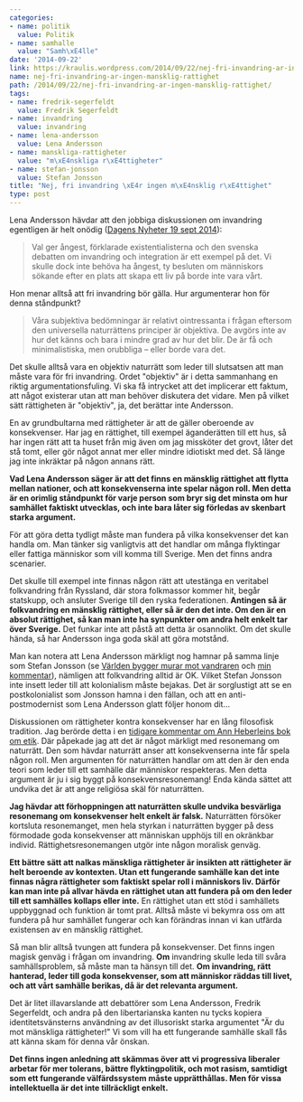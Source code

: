 ```yaml
---
categories:
- name: politik
  value: Politik
- name: samhalle
  value: "Samh\xE4lle"
date: '2014-09-22'
link: https://kraulis.wordpress.com/2014/09/22/nej-fri-invandring-ar-ingen-mansklig-rattighet/
name: nej-fri-invandring-ar-ingen-mansklig-rattighet
path: /2014/09/22/nej-fri-invandring-ar-ingen-mansklig-rattighet/
tags:
- name: fredrik-segerfeldt
  value: Fredrik Segerfeldt
- name: invandring
  value: invandring
- name: lena-andersson
  value: Lena Andersson
- name: manskliga-rattigheter
  value: "m\xE4nskliga r\xE4ttigheter"
- name: stefan-jonsson
  value: Stefan Jonsson
title: "Nej, fri invandring \xE4r ingen m\xE4nsklig r\xE4ttighet"
type: post
---
```

Lena Andersson hävdar att den jobbiga diskussionen om invandring egentligen är helt onödig ([Dagens Nyheter 19 sept 2014](http://www.dn.se/ledare/kolumner/i-princip-odelbart/)):

> Val ger ångest, förklarade existentialisterna och den svenska debatten om invandring och integration är ett exempel på det. Vi skulle dock inte behöva ha ångest, ty besluten om människors sökande efter en plats att skapa ett liv på borde inte vara vårt.

Hon menar alltså att fri invandring bör gälla. Hur argumenterar hon för denna ståndpunkt?

> Våra subjektiva bedömningar är relativt ointressanta i frågan eftersom den universella naturrättens principer är objektiva. De avgörs inte av hur det känns och bara i mindre grad av hur det blir. De är få och minimalistiska, men orubbliga – eller borde vara det.



Det skulle alltså vara en objektiv naturrätt som leder till slutsatsen att man måste vara för fri invandring. Ordet "objektiv" är i detta sammanhang en riktig argumentationsfuling. Vi ska få intrycket att det implicerar ett faktum, att något existerar utan att man behöver diskutera det vidare. Men på vilket sätt rättigheten är "objektiv", ja, det berättar inte Andersson.

En av grundbultarna med rättigheter är att de gäller oberoende av konsekvenser. Har jag en rättighet, till exempel äganderätten till ett hus, så har ingen rätt att ta huset från mig även om jag missköter det grovt, låter det stå tomt, eller gör något annat mer eller mindre idiotiskt med det. Så länge jag inte inkräktar på någon annans rätt.

**Vad Lena Andersson säger är att det finns en mänsklig rättighet att flytta mellan nationer, och att konsekvenserna inte spelar någon roll. Men detta är en orimlig ståndpunkt för varje person som bryr sig det minsta om hur samhället faktiskt utvecklas, och inte bara låter sig förledas av skenbart starka argument.**

För att göra detta tydligt måste man fundera på vilka konsekvenser det kan handla om. Man tänker sig vanligtvis att det handlar om många flyktingar eller fattiga människor som vill komma till Sverige. Men det finns andra scenarier.

Det skulle till exempel inte finnas någon rätt att utestänga en veritabel folkvandring från Ryssland, där stora folkmassor kommer hit, begår statskupp, och ansluter Sverige till den ryska federationen. **Antingen så är folkvandring en mänsklig rättighet, eller så är den det inte. Om den är en absolut rättighet, så kan man inte ha synpunkter om andra helt enkelt tar över Sverige.** Det funkar inte att påstå att detta är osannolikt. Om det skulle hända, så har Andersson inga goda skäl att göra motstånd.

Man kan notera att Lena Andersson märkligt nog hamnar på samma linje som Stefan Jonsson (se [Världen bygger murar mot vandraren](http://www.dn.se/kultur-noje/kulturdebatt/varlden-bygger-murar-mot-vandraren/) och [min kommentar](/posts/)), nämligen att folkvandring alltid är OK. Vilket Stefan Jonsson inte insett leder till att kolonialism måste bejakas. Det är sorglustigt att se en postkolonialist som Jonsson hamna i den fällan, och att en anti-postmodernist som Lena Andersson glatt följer honom dit...

Diskussionen om rättigheter kontra konsekvenser har en lång filosofisk tradition. Jag berörde detta i en [tidigare kommentar om Ann Heberleins bok om etik](/posts/). Där påpekade jag att det är något märkligt med resonemang om naturrätt. Den som hävdar naturrätt anser att konsekvenserna inte får spela någon roll. Men argumenten för naturrätten handlar om att den är den enda teori som leder till ett samhälle där människor respekteras. Men detta argument är ju i sig byggt på konsekvensresonemang! Enda kända sättet att undvika det är att ange religiösa skäl för naturrätten.

**Jag hävdar att förhoppningen att naturrätten skulle undvika besvärliga resonemang om konsekvenser helt enkelt är falsk.** Naturrätten försöker kortsluta resonemanget, men hela styrkan i naturrätten bygger på dess förmodade goda konsekvenser att människan upphöjs till en okränkbar individ. Rättighetsresonemangen utgör inte någon moralisk genväg.

**Ett bättre sätt att nalkas mänskliga rättigheter är insikten att rättigheter är helt beroende av kontexten. Utan ett fungerande samhälle kan det inte finnas några rättigheter som faktiskt spelar roll i människors liv. Därför kan man inte på allvar hävda en rättighet utan att fundera på om den leder till ett samhälles kollaps eller inte.** En rättighet utan ett stöd i samhällets uppbyggnad och funktion är tomt prat. Alltså måste vi bekymra oss om att fundera på hur samhället fungerar och kan förändras innan vi kan utfärda existensen av en mänsklig rättighet.

Så man blir alltså tvungen att fundera på konsekvenser. Det finns ingen magisk genväg i frågan om invandring. **Om** invandring skulle leda till svåra samhällsproblem, så måste man ta hänsyn till det. **Om invandring, rätt hanterad, leder till goda konsekvenser, som att människor räddas till livet, och att vårt samhälle berikas, då är det relevanta argument.**

Det är litet illavarslande att debattörer som Lena Andersson, Fredrik Segerfeldt, och andra på den libertarianska kanten nu tycks kopiera identitetsvänsterns användning av det illusoriskt starka argumentet "Är du mot mänskliga rättigheter!" Vi som vill ha ett fungerande samhälle skall fås att känna skam för denna vår önskan.

**Det finns ingen anledning att skämmas över att vi progressiva liberaler arbetar för mer tolerans, bättre flyktingpolitik, och mot rasism, samtidigt som ett fungerande välfärdssystem måste upprätthållas. Men för vissa intellektuella är det inte tillräckligt enkelt.**

